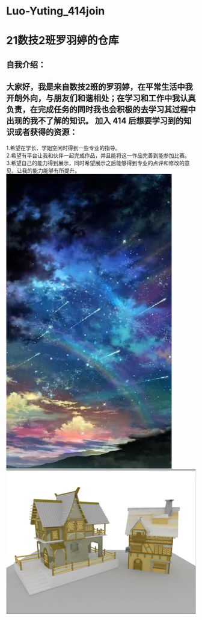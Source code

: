 # Luo-Yuting_414join
21数技2班罗羽婷的仓库
==
自我介绍：
--
  大家好，我是来自数技2班的罗羽婷，在平常生活中我开朗外向，与朋友们和谐相处；在学习和工作中我认真负责，在完成任务的同时我也会积极的去学习其过程中出现的我不了解的知识。
加入 414 后想要学习到的知识或者获得的资源：
--
  1.希望在学长、学姐空闲时得到一些专业的指导。   
  2.希望有平台让我和伙伴一起完成作品，并且能将这一作品完善到能参加比赛。   
  3.希望自己的能力得到展示，同时希望展示之后能够得到专业的点评和修改的意见，让我的能力能够有所提升。   
![img](https://github.com/LYT-vito/Luo-Yuting_414join/blob/main/%E6%96%B0%E5%BB%BA%E6%96%87%E4%BB%B6%E5%A4%B9%20(2)/fd65234033e62c6d1b48e86fb8bf9b9.jpg)   
![img](https://github.com/LYT-vito/Luo-Yuting_414join/blob/main/%E6%96%B0%E5%BB%BA%E6%96%87%E4%BB%B6%E5%A4%B9/33ba729db39b61ed191d4d72d0bb0b4.jpg)   
